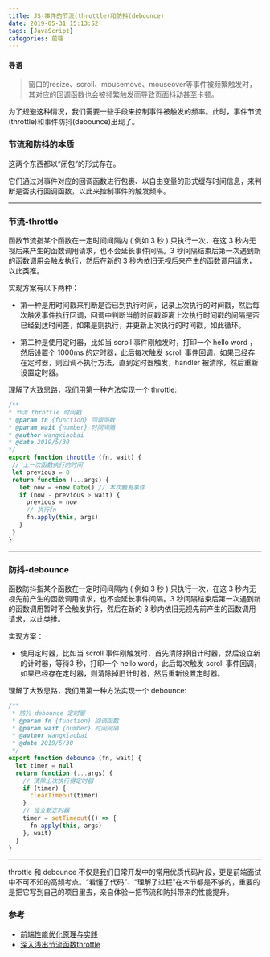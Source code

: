 ```yaml
---
title: JS-事件的节流(throttle)和防抖(debounce)
date: 2019-05-31 15:13:52
tags: [JavaScript]
categories: 前端
---
```


#### 导语
> 窗口的resize、scroll、mousemove、mouseover等事件被频繁触发时，其对应的回调函数也会被频繁触发而导致页面抖动甚至卡顿。

<!--more-->

为了规避这种情况，我们需要一些手段来控制事件被触发的频率。此时，事件节流(throttle)和事件防抖(debounce)出现了。

### 节流和防抖的本质

这两个东西都以“闭包”的形式存在。

它们通过对事件对应的回调函数进行包裹、以自由变量的形式缓存时间信息，来判断是否执行回调函数，以此来控制事件的触发频率。

***
### 节流-throttle

函数节流指某个函数在一定时间间隔内 ( 例如 3 秒 ) 只执行一次，在这 3 秒内无视后来产生的函数调用请求，也不会延长事件间隔。3 秒间隔结束后第一次遇到新的函数调用会触发执行，然后在新的 3 秒内依旧无视后来产生的函数调用请求，以此类推。

实现方案有以下两种：

* 第一种是用时间戳来判断是否已到执行时间，记录上次执行的时间戳，然后每次触发事件执行回调，回调中判断当前时间戳距离上次执行时间戳的间隔是否已经到达时间差，如果是则执行，并更新上次执行的时间戳，如此循环。

* 第二种是使用定时器，比如当 scroll 事件刚触发时，打印一个 hello word ，然后设置个 1000ms 的定时器，此后每次触发 scroll 事件回调，如果已经存在定时器，则回调不执行方法，直到定时器触发，handler 被清除，然后重新设置定时器。

理解了大致思路，我们用第一种方法实现一个 throttle:

 ```javascript
/**
 * 节流 throttle 时间戳
 * @param fn {function} 回调函数
 * @param wait {number} 时间间隔
 * @author wangxiaobai
 * @date 2019/5/30
 */
export function throttle (fn, wait) {
  // 上一次函数执行的时间
  let previous = 0
  return function (...args) {
    let now = +new Date() // 本次触发事件
    if (now - previous > wait) {
      previous = now
      // 执行fn
      fn.apply(this, args)
    }
  }
}
```

***
### 防抖-debounce

函数防抖指某个函数在一定时间间隔内 ( 例如 3 秒 ) 只执行一次，在这 3 秒内无视先前产生的函数调用请求，也不会延长事件间隔。3 秒间隔结束后第一次遇到新的函数调用暂时不会触发执行，然后在新的 3 秒内依旧无视先前产生的函数调用请求，以此类推。

实现方案：

* 使用定时器，比如当 scroll 事件刚触发时，首先清除掉旧计时器，然后设立新的计时器，等待3 秒，打印一个 hello word，此后每次触发 scroll 事件回调，如果已经存在定时器，则清除掉旧计时器，然后重新设置定时器。

理解了大致思路，我们用第一种方法实现一个 debounce:

```javascript
/**
 * 防抖 debounce 定时器
 * @param fn {function} 回调函数
 * @param wait {number} 时间间隔
 * @author wangxiaobai
 * @date 2019/5/30
 */
export function debounce (fn, wait) {
  let timer = null
  return function (...args) {
    // 清除上次执行得定时器
    if (timer) {
      clearTimeout(timer)
    }
    // 设立新定时器
    timer = setTimeout(() => {
      fn.apply(this, args)
    }, wait)
  }
}
```

***

throttle 和 debounce 不仅是我们日常开发中的常用优质代码片段，更是前端面试中不可不知的高频考点。“看懂了代码”、“理解了过程”在本节都是不够的，重要的是把它写到自己的项目里去，亲自体验一把节流和防抖带来的性能提升。

### 参考

* [前端性能优化原理与实践](https://juejin.im)
* [深入浅出节流函数throttle](https://github.com/yygmind/blog/issues/38)
